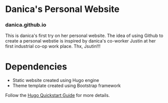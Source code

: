 # Danica's Personal Website
### danica.github.io
This is danica's first try on her personal website.
The idea of using Github to create a personal webstie is inspired by danica's co-worker Justin at her first industrial co-op work place. 
Thx, Jsutin!!!
# Dependencies
- Static website created using Hugo engine
- Theme template created using Bootstrap framework


Follow the [Hugo Quickstart Guide](https://gohugo.io/getting-started/quick-start/) for more details.
